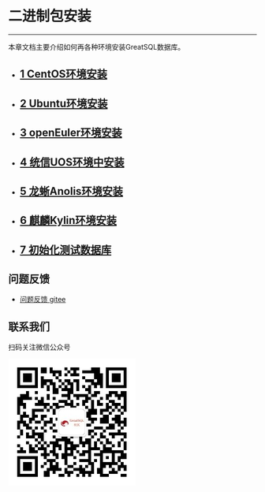 # 二进制包安装

---

本章文档主要介绍如何再各种环境安装GreatSQL数据库。

- ## [1 CentOS环境安装](./3-1-centos-install.md)
- ## [2 Ubuntu环境安装](./3-2-ubuntu-install.md)
- ## [3 openEuler环境安装](./3-3-openeuler-install.md)
- ## [4 统信UOS环境中安装](./3-4-uos-install.md)
- ## [5 龙蜥Anolis环境安装](./3-5-anolis-install.md)
- ## [6 麒麟Kylin环境安装](./3-6-kylin-install.md)
- ## [7 初始化测试数据库](./7-load-sampledb.md)


**问题反馈**
---

- [问题反馈 gitee](https://gitee.com/GreatSQL/GreatSQL-Manual/issues)


**联系我们**
---

扫码关注微信公众号

![greatsql-wx](../greatsql-wx.jpg)
